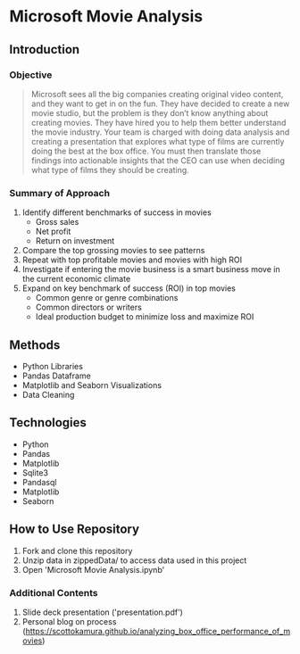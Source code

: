 # Microsoft Movie Analysis

## Introduction
### Objective
>Microsoft sees all the big companies creating original video content, and they want to get in on the fun. They have decided to create a new movie studio, but the problem is they don’t know anything about creating movies. They have hired you to help them better understand the movie industry. Your team is charged with doing data analysis and creating a presentation that explores what type of films are currently doing the best at the box office. You must then translate those findings into actionable insights that the CEO can use when deciding what type of films they should be creating.

### Summary of Approach
  1. Identify different benchmarks of success in movies
      - Gross sales
      - Net profit
      - Return on investment
  2. Compare the top grossing movies to see patterns
  3. Repeat with top profitable movies and movies with high ROI
  4. Investigate if entering the movie business is a smart business move in the current economic climate
  5. Expand on key benchmark of success (ROI) in top movies
      - Common genre or genre combinations
      - Common directors or writers
      - Ideal production budget to minimize loss and maximize ROI
      
## Methods
 - Python Libraries
 - Pandas Dataframe
 - Matplotlib and Seaborn Visualizations
 - Data Cleaning
 
## Technologies
 - Python
 - Pandas
 - Matplotlib
 - Sqlite3
 - Pandasql
 - Matplotlib
 - Seaborn

## How to Use Repository
  1. Fork and clone this repository
  2. Unzip data in zippedData/ to access data used in this project
  3. Open 'Microsoft Movie Analysis.ipynb'

### Additional Contents
  1. Slide deck presentation ('presentation.pdf')
  2. Personal blog on process (https://scottokamura.github.io/analyzing_box_office_performance_of_movies)
